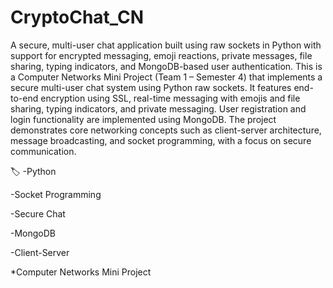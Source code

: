 # CryptoChat_CN
A secure, multi-user chat application built using raw sockets in Python with support for encrypted messaging, emoji reactions, private messages, file sharing, typing indicators, and MongoDB-based user authentication.
This is a Computer Networks Mini Project (Team 1 – Semester 4) that implements a secure multi-user chat system using Python raw sockets. It features end-to-end encryption using SSL, real-time messaging with emojis and file sharing, typing indicators, and private messaging. User registration and login functionality are implemented using MongoDB. The project demonstrates core networking concepts such as client-server architecture, message broadcasting, and socket programming, with a focus on secure communication.

🏷️
-Python

-Socket Programming

-Secure Chat

-MongoDB

-Client-Server

*Computer Networks Mini Project
